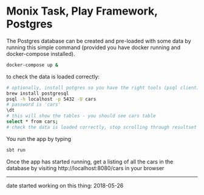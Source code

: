 # Monix Task, Play Framework, Postgres

The Postgres database can be created and pre-loaded with some data by running this simple command (provided you have docker running and docker-compose installed).

```bash
docker-compose up &
```

to check the data is loaded correctly:

```bash
# optionally, install potgres so you have the right tools (psql client):
brew install postgresql
psql -h localhost -p 5432 -U cars
# password is 'cars'
\dt
# this will show the tables - you should see cars table
select * from cars;
# check the data is loaded correctly, stop scrolling through resultset by pressing 'q', and quit psql by pressing Ctrl+D
```


You run the app by typing

```bash
sbt run
```

Once the app has started running, get a listing of all the cars in the database by visiting http://localhost:8080/cars in your browser

------------------

date started working on this thing: 2018-05-26
